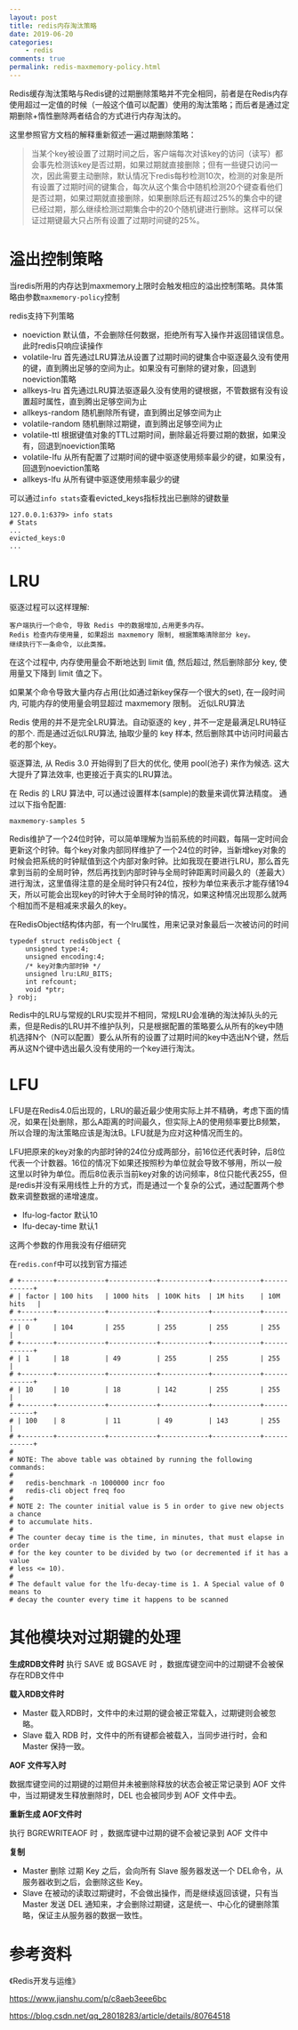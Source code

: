 ```yaml
---
layout: post
title: redis内存淘汰策略
date: 2019-06-20
categories:
    - redis
comments: true
permalink: redis-maxmemory-policy.html
---
```


Redis缓存淘汰策略与Redis键的过期删除策略并不完全相同，前者是在Redis内存使用超过一定值的时候（一般这个值可以配置）使用的淘汰策略；而后者是通过定期删除+惰性删除两者结合的方式进行内存淘汰的。

这里参照官方文档的解释重新叙述一遍过期删除策略：

> 当某个key被设置了过期时间之后，客户端每次对该key的访问（读写）都会事先检测该key是否过期，如果过期就直接删除；但有一些键只访问一次，因此需要主动删除，默认情况下redis每秒检测10次，检测的对象是所有设置了过期时间的键集合，每次从这个集合中随机检测20个键查看他们是否过期，如果过期就直接删除，如果删除后还有超过25%的集合中的键已经过期，那么继续检测过期集合中的20个随机键进行删除。这样可以保证过期键最大只占所有设置了过期时间键的25%。


# 溢出控制策略

当redis所用的内存达到maxmemory上限时会触发相应的溢出控制策略。具体策略由参数`maxmemory-policy`控制

redis支持下列策略

- noeviction 默认值，不会删除任何数据，拒绝所有写入操作并返回错误信息。此时redis只响应读操作
- volatile-lru 首先通过LRU算法从设置了过期时间的键集合中驱逐最久没有使用的键，直到腾出足够的空间为止。如果没有可删除的键对象，回退到noeviction策略
- allkeys-lru  首先通过LRU算法驱逐最久没有使用的键根据，不管数据有没有设置超时属性，直到腾出足够空间为止
- allkeys-random 随机删除所有键，直到腾出足够空间为止
- volatile-random 随机删除过期键，直到腾出足够空间为止
- volatile-ttl 根据键值对象的TTL过期时间，删除最近将要过期的数据，如果没有，回退到noeviction策略
- volatile-lfu  从所有配置了过期时间的键中驱逐使用频率最少的键，如果没有，回退到noeviction策略
- allkeys-lfu  从所有键中驱逐使用频率最少的键

可以通过`info stats`查看evicted_keys指标找出已删除的键数量

```
127.0.0.1:6379> info stats
# Stats
...
evicted_keys:0
...
```

# LRU

驱逐过程可以这样理解:

    客户端执行一个命令, 导致 Redis 中的数据增加,占用更多内存。
    Redis 检查内存使用量, 如果超出 maxmemory 限制, 根据策略清除部分 key。
    继续执行下一条命令, 以此类推。

在这个过程中, 内存使用量会不断地达到 limit 值, 然后超过, 然后删除部分 key, 使用量又下降到 limit 值之下。

如果某个命令导致大量内存占用(比如通过新key保存一个很大的set), 在一段时间内, 可能内存的使用量会明显超过 maxmemory 限制。
近似LRU算法

Redis 使用的并不是完全LRU算法。自动驱逐的 key , 并不一定是最满足LRU特征的那个. 而是通过近似LRU算法, 抽取少量的 key 样本, 然后删除其中访问时间最古老的那个key。

驱逐算法, 从 Redis 3.0 开始得到了巨大的优化, 使用 pool(池子) 来作为候选. 这大大提升了算法效率, 也更接近于真实的LRU算法。

在 Redis 的 LRU 算法中, 可以通过设置样本(sample)的数量来调优算法精度。 通过以下指令配置:

```
maxmemory-samples 5
```

Redis维护了一个24位时钟，可以简单理解为当前系统的时间戳，每隔一定时间会更新这个时钟。每个key对象内部同样维护了一个24位的时钟，当新增key对象的时候会把系统的时钟赋值到这个内部对象时钟。比如我现在要进行LRU，那么首先拿到当前的全局时钟，然后再找到内部时钟与全局时钟距离时间最久的（差最大）进行淘汰，这里值得注意的是全局时钟只有24位，按秒为单位来表示才能存储194天，所以可能会出现key的时钟大于全局时钟的情况，如果这种情况出现那么就两个相加而不是相减来求最久的key。

在RedisObject结构体内部，有一个lru属性，用来记录对象最后一次被访问的时间
```
typedef struct redisObject {
    unsigned type:4;
    unsigned encoding:4;
    /* key对象内部时钟 */
    unsigned lru:LRU_BITS;
    int refcount;
    void *ptr;
} robj;
```
Redis中的LRU与常规的LRU实现并不相同，常规LRU会准确的淘汰掉队头的元素，但是Redis的LRU并不维护队列，只是根据配置的策略要么从所有的key中随机选择N个（N可以配置）要么从所有的设置了过期时间的key中选出N个键，然后再从这N个键中选出最久没有使用的一个key进行淘汰。

# LFU
LFU是在Redis4.0后出现的，LRU的最近最少使用实际上并不精确，考虑下面的情况，如果在|处删除，那么A距离的时间最久，但实际上A的使用频率要比B频繁，所以合理的淘汰策略应该是淘汰B。LFU就是为应对这种情况而生的。

LFU把原来的key对象的内部时钟的24位分成两部分，前16位还代表时钟，后8位代表一个计数器。16位的情况下如果还按照秒为单位就会导致不够用，所以一般这里以时钟为单位。而后8位表示当前key对象的访问频率，8位只能代表255，但是redis并没有采用线性上升的方式，而是通过一个复杂的公式，通过配置两个参数来调整数据的递增速度。

- lfu-log-factor 默认10
- lfu-decay-time 默认1

这两个参数的作用我没有仔细研究

在`redis.conf`中可以找到官方描述
```
# +--------+------------+------------+------------+------------+------------+
# | factor | 100 hits   | 1000 hits  | 100K hits  | 1M hits    | 10M hits   |
# +--------+------------+------------+------------+------------+------------+
# | 0      | 104        | 255        | 255        | 255        | 255        |
# +--------+------------+------------+------------+------------+------------+
# | 1      | 18         | 49         | 255        | 255        | 255        |
# +--------+------------+------------+------------+------------+------------+
# | 10     | 10         | 18         | 142        | 255        | 255        |
# +--------+------------+------------+------------+------------+------------+
# | 100    | 8          | 11         | 49         | 143        | 255        |
# +--------+------------+------------+------------+------------+------------+
#
# NOTE: The above table was obtained by running the following commands:
#
#   redis-benchmark -n 1000000 incr foo
#   redis-cli object freq foo
#
# NOTE 2: The counter initial value is 5 in order to give new objects a chance
# to accumulate hits.
#
# The counter decay time is the time, in minutes, that must elapse in order
# for the key counter to be divided by two (or decremented if it has a value
# less <= 10).
#
# The default value for the lfu-decay-time is 1. A Special value of 0 means to
# decay the counter every time it happens to be scanned
```

# 其他模块对过期键的处理
**生成RDB文件时**
执行 SAVE 或 BGSAVE 时 ，数据库键空间中的过期键不会被保存在RDB文件中

**载入RDB文件时**

- Master 载入RDB时，文件中的未过期的键会被正常载入，过期键则会被忽略。
- Slave 载入 RDB 时，文件中的所有键都会被载入，当同步进行时，会和Master 保持一致。

**AOF 文件写入时**

数据库键空间的过期键的过期但并未被删除释放的状态会被正常记录到 AOF 文件中，当过期键发生释放删除时，DEL 也会被同步到 AOF 文件中去。

**重新生成 AOF文件时**

执行 BGREWRITEAOF 时 ，数据库键中过期的键不会被记录到 AOF 文件中

**复制**

- Master 删除 过期 Key 之后，会向所有 Slave 服务器发送一个 DEL命令，从服务器收到之后，会删除这些 Key。
- Slave 在被动的读取过期键时，不会做出操作，而是继续返回该键，只有当Master 发送 DEL 通知来，才会删除过期键，这是统一、中心化的键删除策略，保证主从服务器的数据一致性。


# 参考资料

《Redis开发与运维》

https://www.jianshu.com/p/c8aeb3eee6bc

https://blog.csdn.net/qq_28018283/article/details/80764518
